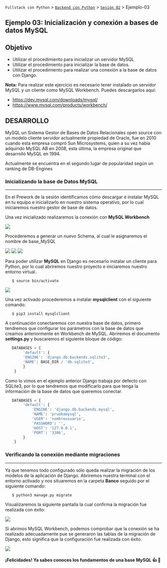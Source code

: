 `Fullstack con Python` > [`Backend con Python`](../../Readme.md) > [`Sesión 02`](../Readme.md) > Ejemplo-03


## Ejemplo 03: Inicialización y conexión a bases de datos MySQL
## Objetivo

- Utilizar el procedimiento para inicializar un servidor MySQL
- Utilizar el procedimiento para inicializar la base de datos.
- Utilizar el procedimiento para realizar una conexión a la base de datos con Django.


__Nota:__ Para realizar este ejercicio es necesario tener instalado un servidor MySQL y un cliente como MySQL Workbench. Puedes descargarlos aquí:
- https://dev.mysql.com/downloads/mysql/
- https://www.mysql.com/products/workbench/ 


## DESARROLLO

MySQL un Sistema Gestor de Bases de Datos Relacionales open source con un modelo cliente servidor actualmente propiedad de Oracle, fue en 2010 cuando esta empresa compró Sun Microsystems, quien a su vez había adquirido MySQL AB en 2008, esta última, la empresa original que desarrolló MySQL en 1994.

Actualmente se encuentra en el segundo lugar de popularidad según un ranking de DB-Engines

### Inicializando la base de Datos MySQL
***

En el Prework de la sesión identificamos cómo descargar e instalar MySQL en tu equipo e inicializarlo en nuestro sistema operativo, por lo cual iniciaremos nuestro gestor de base de datos.

Una vez inicializado realizaremos la conexión con __MySQL Workbench__

![](img/1.png)

Procederemos a generar un nuevo Schema, al cual le asignaremos el nombre de base_MySQL

![](img/2.png)
![](img/3.png)
![](img/4.png)

Para poder utilizar __MySQL__ en Django es necesario instalar un cliente para Python, por lo cual abriremos nuestro proyecto e iniciaremos nuestro entorno virtual.

```console
   $ source bin/activate
```
   ![](img/5.png)

Una vez activado procederemos a instalar __mysqlclient__ con el siguiente comando:

```console
   $ pip3 install mysqlclient
 ```

A continuación conectaremos con nuestra base de datos, primero tendremos que configurar los parámetros con la base de datos que creamos anteriormente en Workbench de MySQL. Abriremos el documento __settings.py__ y buscaremos el siguiente bloque de código:

```python
   DATABASES = {
    	'default': {
        'ENGINE': 'django.db.backends.sqlite3',
        'NAME': BASE_DIR / 'db.sqlite3',
    	}
	}
```

Como lo vimos en el ejemplo anterior Django trabaja por defecto con SQLite3, por lo que tendremos que modificarlo para que tenga la información de la base de datos que queremos conectar.

```python
   DATABASES = {
        'default': {
            'ENGINE': 'django.db.backends.mysql',
            'NAME': 'pruebamysql',
            'USER': 'nombreusuario',
            'PASSWORD': '',
            'HOST': '127.0.0.1',
            'PORT': '3306',
        }
    }
```

### Verificando la conexión mediante migraciones
***

Ya que tenemos todo configurado sólo queda realizar la migración de los modelos de la aplicación de Django. Abriremos nuestra terminal con el entorno activado y nos situaremos en la carpeta __Banco__ seguido por el siguiente comando:

```console
   $ python3 manage.py migrate
```
Visualizaremos la siguiente pantalla la cual confirma la migración fue realizada con éxito:

![](img/10.png)

Si abrimos MySQL Workbench, podemos comprobar que la conexión se ha realizado adecuadamente pue se generaron las tablas de la migración de Django, esto significa que la configuración fue realizada con éxito.

![](img/11.png)

#### ¡Felicidades! Ya sabes conoces los fundamentos de una base MySQL :+1: :1st_place_medal:
